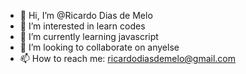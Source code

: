 - 👋 Hi, I’m @Ricardo Dias de Melo
- 👀 I’m interested in learn codes
- 🌱 I’m currently learning javascript
- 💞️ I’m looking to collaborate on anyelse
- 📫 How to reach me: ricardodiasdemelo@gmail.com
